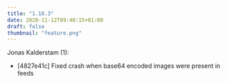```yaml
---
title: "1.10.3"
date: 2020-11-12T09:40:15+01:00
draft: false
thumbnail: "feature.png"
---
```


Jonas Kalderstam (1):
  * [4827e41c] Fixed crash when base64 encoded images were present in feeds

